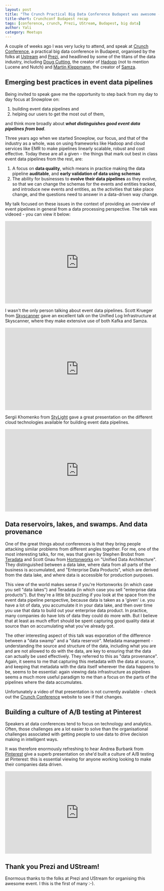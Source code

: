 ```yaml
---
layout: post
title: "The Crunch Practical Big Data Conference Budapest was awesome - thank you!"
title-short: Crunchconf Budapest recap
tags: [conference, crunch, Prezi, UStream, Budapest, big data]
author: Yali
category: Meetups
---
```


A couple of weeks ago I was very lucky to attend, and speak at <a href="">Crunch Conference</a>, a practical big data conference in Budapest, organised by the folks at [Ustream][ustream] and [Prezi][prezi], and headlined by some of the titans of the data industry, including [Doug Cutting][dcutting], the creator of [Hadoop][hadoop] (not to mention Lucene and Nutch) and [Martin Kleppmann][mkleppmann], the creator of [Samza][samza].

## Emerging best practices in event data pipelines

Being invited to speak gave me the opportunity to step back from my day to day focus at Snowplow on:

1. building event data pipelines and
2. helping our users to get the most out of them,

and think more broadly about _**what distinguishes good event data pipelines from bad**_.

Three years ago when we started Snowplow, our focus, and that of the industry as a whole, was on using frameworks like Hadoop and cloud services like EMR to make pipelines linearly scalable, robust and cost effective. Today these are all a given - the things that mark out best in class event data pipelines from the rest, are:

1. A focus on **data quality**, which means in practice making the data pipeline **auditable**, and **early validation of data using schemas**
2. The ability for businesses to **evolve their data pipelines** as they evolve, so that we can change the schemas for the events and entities tracked, and introduce new events and entities, as the activities that take place change, and the questions need to answer in a data-driven way change.

My talk focused on these issues in the context of providing an overview of event pipelines in general from a data processing perspective. The talk was videoed - you can view it below:

<iframe width="480" height="270" src="http://www.ustream.tv/embed/recorded/76534135?html5ui" scrolling="no" allowfullscreen webkitallowfullscreen frameborder="0" style="border: 0 none transparent;"></iframe>

I wasn't the only person talking about event data pipelines. Scott Krueger from [Skyscanner][skyscanner] gave an excellent talk on the Unified Log Infrastructure at Skyscanner, where they make extensive use of both Kafka and Samza.

<!--more-->

<iframe width="480" height="270" src="http://www.ustream.tv/embed/recorded/76539412?html5ui" scrolling="no" allowfullscreen webkitallowfullscreen frameborder="0" style="border: 0 none transparent;"></iframe>

Sergii Khomenko from [StyLight][stylight] gave a great presentation on the different cloud technologies available for building event data pipelines.

<iframe width="480" height="270" src="http://www.ustream.tv/embed/recorded/76531351?html5ui" scrolling="no" allowfullscreen webkitallowfullscreen frameborder="0" style="border: 0 none transparent;"></iframe>

## Data reservoirs, lakes, and swamps. And data provenance

One of the great things about conferences is that they bring people attacking similar problems from different angles together. For me, one of the most interesting talks, for me, was that given by Stephen Brobst from [Teradata][teradata] and Scott Gnau from [Hortonworks][hortonworks] on "Unified Data Architecture". They distinguished between a data lake, where data from all parts of the business is accumulated, and "Enterprise Data Products", which are derived from the data lake, and where data is accessible for production purposes.

This view of the world makes sense if you're Hortonworks (in which case you sell "data lakes") and Teradata (in which case you sell "enterprise data products"). But they're a little bit puzzling if you look at the space from the event data pipeline perspective, because data is taken as a 'given' i.e. you have a lot of data, you accumulate it in your data lake, and then over time you use that data to build out your enterprise data product. In practice, many companies do have lots of data they could do more with. But I believe that at least as much effort should be spent capturing good quality data at source than on accumulating what you've already got.

The other interesting aspect of this talk was exporation of the difference between a "data swamp" and a "data reservoir". Metadata management - understanding the source and structure of the data, including what you are and are not allowed to do with the data, are key to ensuring that the data can actually be used effectively. They referred to this as "data provenance".
Again, it seems to me that capturing this metadata with the data at source, and keeping that metadata with the data itself wherever the data happens to be, seems to be essential: again viewing data infrastructure as pipelines seems a much more useful paradigm to me than a focus on the parts of the pipelines where the data accumulates.

Unfortunately a video of that presentation is not currently available - check out the [Crunch Conference][crunchconf] website to see if that changes.

## Building a culture of A/B testing at Pinterest

Speakers at data conferences tend to focus on technology and analytics. Often, those challenges are a lot easier to solve than the organisational challenges associated with getting people to use data to drive decision making in intelligent ways.

It was therefore enormously refreshing to hear Andrea Burbank from [Pinterest][pinterest] give a superb presentation on she'd built a culture of A/B testing at Pinterest: this is essential viewing for anyone working looking to make their companies data driven.

<iframe width="480" height="270" src="http://www.ustream.tv/embed/recorded/76523152?html5ui" scrolling="no" allowfullscreen webkitallowfullscreen frameborder="0" style="border: 0 none transparent;"></iframe>

## Thank you Prezi and UStream!

Enormous thanks to the folks at Prezi and UStream for organising this awesome event. I this is the first of many :-).

[crunchconf]: http://crunchconf.com/
[skyscanner]: http://www.skyscanner.net/
[stylight]: http://www.stylight.com/
[pinterest]: https://uk.pinterest.com/
[hortonworks]: http://hortonworks.com/
[teradata]: http://www.teradata.co.uk/?LangType=2057&LangSelect=true
[ustream]: http://www.ustream.tv/
[prezi]: https://prezi.com/
[dcutting]: https://en.wikipedia.org/wiki/Doug_Cutting
[mkleppmann]: https://martin.kleppmann.com/
[hadoop]: https://github.com/apache/hadoop
[samza]: https://github.com/apache/samza
